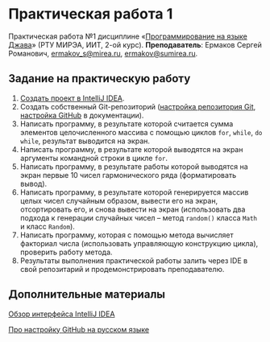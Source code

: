 # Практическая работа 1
Практическая работа №1 дисциплине «[Программирование на языке Джава](https://online-edu.mirea.ru/course/view.php?id=4053)» (РТУ МИРЭА, ИИТ, 2-ой курс).
**Преподаватель**: Ермаков Сергей Романович, ermakov_s@mirea.ru, ermakov@sumirea.ru.

## Задание на практическую работу
1. [Создать проект в IntelliJ IDEA](https://www.jetbrains.com/help/idea/creating-and-running-your-first-java-application.html#write-code).
2. Создать собственный Git-репозиторий ([настройка репозитория Git](https://www.jetbrains.com/help/idea/set-up-a-git-repository.html), [настройка GitHub](https://www.jetbrains.com/help/idea/github.html) в документации).
3. Написать программу, в результате которой считается сумма элементов целочисленного массива с помощью циклов `for`, `while`, `do while`, результат выводится на экран.
4. Написать программу, в результате которой выводятся на экран аргументы командной строки в цикле `for`.
5. Написать программу, в результате работы которой выводятся на экран первые 10 чисел гармонического ряда (форматировать вывод).
6. Написать программу, в результате которой генерируется массив целых чисел случайным образом, вывести его на экран, отсортировать его, и снова вывести на экран (использовать два подхода к генерации случайных чисел – метод `random()` класса `Math` и класс `Random`).
7. Написать программу, которая с помощью метода вычисляет факториал числа (использовать управляющую конструкцию цикла), проверить работу метода.
8. Результаты выполнения практической работы залить через IDE в свой репозитарий и продемонстрировать преподавателю.

## Дополнительные материалы

[Обзор интерфейса IntelliJ IDEA](https://www.jetbrains.com/help/idea/guided-tour-around-the-user-interface.html)

[Про настройку GitHub на русском языке](https://javarush.ru/groups/posts/2818-podruzhim-git-s-intellij-idea)

